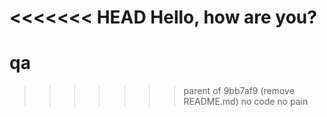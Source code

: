 <<<<<<< HEAD
Hello, how are you?
=======
# qa
>>>>>>> parent of 9bb7af9 (remove README.md)
no code no pain
